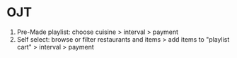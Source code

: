 # OJT


1. Pre-Made playlist: choose cuisine > interval > payment 
2. Self select: browse or filter restaurants and items > add items to "playlist cart" > interval > payment